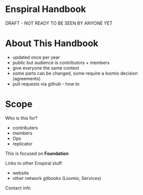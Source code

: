 # Enspiral Handbook

DRAFT - NOT READY TO BE SEEN BY ANYONE YET

# About This Handbook

* updated once per year
* public but audience is contributors + members
* give everyone the same context
* some parts can be changed, some require a loomio decision (agreements)
* pull requests via github - how to

# Scope 

Who is this for?
* contributers
* members
* Ops
* replicator




This is focused on **Foundation**


Links to other Enspiral stuff

* website
* other network gitbooks (Loomio, Services)

Contact info

